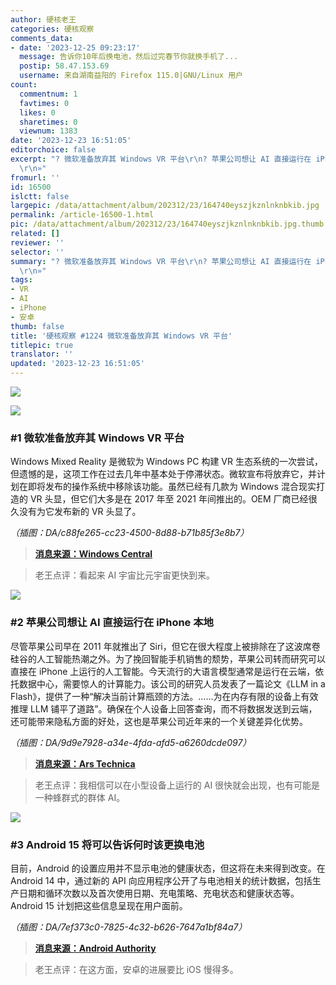```yaml
---
author: 硬核老王
categories: 硬核观察
comments_data:
- date: '2023-12-25 09:23:17'
  message: 告诉你10年后换电池，然后过完春节你就换手机了...
  postip: 58.47.153.69
  username: 来自湖南益阳的 Firefox 115.0|GNU/Linux 用户
count:
  commentnum: 1
  favtimes: 0
  likes: 0
  sharetimes: 0
  viewnum: 1383
date: '2023-12-23 16:51:05'
editorchoice: false
excerpt: "? 微软准备放弃其 Windows VR 平台\r\n? 苹果公司想让 AI 直接运行在 iPhone 本地\r\n? Android 15 将可以告诉何时该更换电池\r\n»
  \r\n»"
fromurl: ''
id: 16500
islctt: false
largepic: /data/attachment/album/202312/23/164740eyszjkznlnknbkib.jpg
permalink: /article-16500-1.html
pic: /data/attachment/album/202312/23/164740eyszjkznlnknbkib.jpg.thumb.jpg
related: []
reviewer: ''
selector: ''
summary: "? 微软准备放弃其 Windows VR 平台\r\n? 苹果公司想让 AI 直接运行在 iPhone 本地\r\n? Android 15 将可以告诉何时该更换电池\r\n»
  \r\n»"
tags:
- VR
- AI
- iPhone
- 安卓
thumb: false
title: '硬核观察 #1224 微软准备放弃其 Windows VR 平台'
titlepic: true
translator: ''
updated: '2023-12-23 16:51:05'
---
```


![](/data/attachment/album/202312/23/164740eyszjkznlnknbkib.jpg)


![](/data/attachment/album/202312/23/164751bnq46l5zqlqcqc6o.png)


### #1 微软准备放弃其 Windows VR 平台


Windows Mixed Reality 是微软为 Windows PC 构建 VR 生态系统的一次尝试，但遗憾的是，这项工作在过去几年中基本处于停滞状态。微软宣布将放弃它，并计划在即将发布的操作系统中移除该功能。虽然已经有几款为 Windows 混合现实打造的 VR 头显，但它们大多是在 2017 年至 2021 年间推出的。OEM 厂商已经很久没有为它发布新的 VR 头显了。


*（插图：DA/c88fe265-cc23-4500-8d88-b71b85f3e8b7）*



> 
> **[消息来源：Windows Central](https://www.windowscentral.com/software-apps/windows-11/microsoft-is-killing-its-windows-vr-platform-announces-deprecation-of-windows-mixed-reality)**
> 
> 
> 



> 
> 老王点评：看起来 AI 宇宙比元宇宙更快到来。
> 
> 
> 


![](/data/attachment/album/202312/23/164810ucc63t6inv1ov0pa.png)


### #2 苹果公司想让 AI 直接运行在 iPhone 本地


尽管苹果公司早在 2011 年就推出了 Siri，但它在很大程度上被排除在了这波席卷硅谷的人工智能热潮之外。为了挽回智能手机销售的颓势，苹果公司转而研究可以直接在 iPhone 上运行的人工智能。今天流行的大语言模型通常是运行在云端，依托数据中心，需要惊人的计算能力。该公司的研究人员发表了一篇论文《LLM in a Flash》，提供了一种“解决当前计算瓶颈的方法。……为在内存有限的设备上有效推理 LLM 铺平了道路”。确保在个人设备上回答查询，而不将数据发送到云端，还可能带来隐私方面的好处，这也是苹果公司近年来的一个关键差异化优势。


*（插图：DA/9d9e7928-a34e-4fda-afd5-a6260dcde097）*



> 
> **[消息来源：Ars Technica](https://arstechnica.com/apple/2023/12/apple-wants-ai-to-run-directly-on-its-hardware-instead-of-in-the-cloud/)**
> 
> 
> 



> 
> 老王点评：我相信可以在小型设备上运行的 AI 很快就会出现，也有可能是一种蜂群式的群体 AI。
> 
> 
> 


![](/data/attachment/album/202312/23/165043vucckz56duh66cbb.png)


### #3 Android 15 将可以告诉何时该更换电池


目前，Android 的设置应用并不显示电池的健康状态，但这将在未来得到改变。在 Android 14 中，通过新的 API 向应用程序公开了与电池相关的统计数据，包括生产日期和循环次数以及首次使用日期、充电策略、充电状态和健康状态等。Android 15 计划把这些信息呈现在用户面前。


*（插图：DA/7ef373c0-7825-4c32-b626-7647a1bf84a7）*



> 
> **[消息来源：Android Authority](https://www.androidauthority.com/android-battery-capacity-estimate-3396532/)**
> 
> 
> 



> 
> 老王点评：在这方面，安卓的进展要比 iOS 慢得多。
> 
> 
>